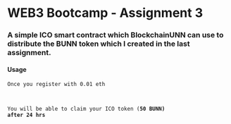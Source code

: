 # WEB3 Bootcamp - Assignment 3
### A simple ICO smart contract which BlockchainUNN can use to distribute the BUNN token which I created in the last assignment.


#### Usage

<code>Once you register with 0.01 eth

You will be able to claim your ICO token (<strong>50 BUNN<strong>) after 24 hrs
</code>
